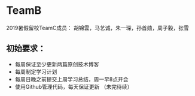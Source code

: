 # TeamB
2019暑假留校TeamC成员： 胡锦雲，马艺诚，朱一琛，孙首勋，周子毅，张雪

## 初始要求：
* 每周保证至少更新两篇原创技术博客
* 每周制定学习计划
* 每周日晚之前提交上周学习总结，周一早8点开会
* 使用Github管理代码，每天保证更新
（未完待续）
